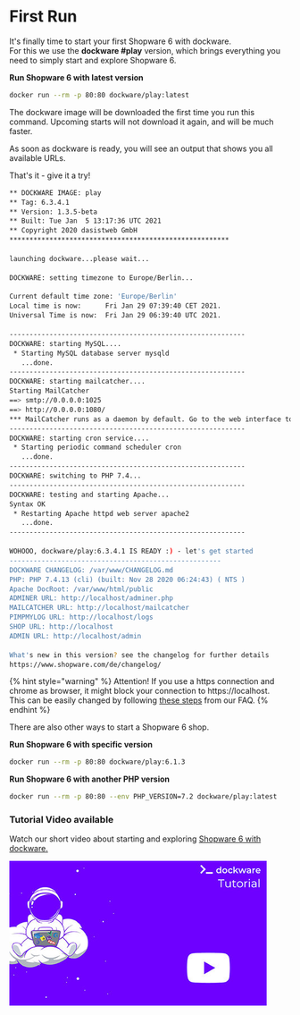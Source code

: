 # First Run

It's finally time to start your first Shopware 6 with dockware.  
For this we use the **dockware \#play** version, which brings everything you need to simply start and explore Shopware 6.  
  
**Run Shopware 6 with latest version**

```bash
docker run --rm -p 80:80 dockware/play:latest
```

The dockware image will be downloaded the first time you run this command. Upcoming starts will not download it again, and will be much faster.

As soon as dockware is ready, you will see an output that shows you all available URLs.

That's it - give it a try!

```bash
** DOCKWARE IMAGE: play
** Tag: 6.3.4.1
** Version: 1.3.5-beta
** Built: Tue Jan  5 13:17:36 UTC 2021
** Copyright 2020 dasistweb GmbH
*******************************************************

launching dockware...please wait...

DOCKWARE: setting timezone to Europe/Berlin...

Current default time zone: 'Europe/Berlin'
Local time is now:      Fri Jan 29 07:39:40 CET 2021.
Universal Time is now:  Fri Jan 29 06:39:40 UTC 2021.

-----------------------------------------------------------
DOCKWARE: starting MySQL....
 * Starting MySQL database server mysqld
   ...done.
-----------------------------------------------------------
DOCKWARE: starting mailcatcher....
Starting MailCatcher
==> smtp://0.0.0.0:1025
==> http://0.0.0.0:1080/
*** MailCatcher runs as a daemon by default. Go to the web interface to quit.
-----------------------------------------------------------
DOCKWARE: starting cron service....
 * Starting periodic command scheduler cron
   ...done.
-----------------------------------------------------------
DOCKWARE: switching to PHP 7.4...
-----------------------------------------------------------
DOCKWARE: testing and starting Apache...
Syntax OK
 * Restarting Apache httpd web server apache2
   ...done.
-----------------------------------------------------------

WOHOOO, dockware/play:6.3.4.1 IS READY :) - let's get started
-----------------------------------------------------
DOCKWARE CHANGELOG: /var/www/CHANGELOG.md
PHP: PHP 7.4.13 (cli) (built: Nov 28 2020 06:24:43) ( NTS )
Apache DocRoot: /var/www/html/public
ADMINER URL: http://localhost/adminer.php
MAILCATCHER URL: http://localhost/mailcatcher
PIMPMYLOG URL: http://localhost/logs
SHOP URL: http://localhost
ADMIN URL: http://localhost/admin

What's new in this version? see the changelog for further details
https://www.shopware.com/de/changelog/

```

{% hint style="warning" %}
Attention! If you use a https connection and chrome as browser, it might block your connection to https://localhost.  
This can be easily changed by following [these steps](../faq/chrome-problems.md) from our FAQ.
{% endhint %}

There are also other ways to start a Shopware 6 shop.

**Run Shopware 6 with specific version**

```bash
docker run --rm -p 80:80 dockware/play:6.1.3
```

**Run Shopware 6 with another PHP version**

```bash
docker run --rm -p 80:80 --env PHP_VERSION=7.2 dockware/play:latest
```

### Tutorial Video available

Watch our short video about starting and exploring  [Shopware 6 with dockware.](https://youtu.be/2gb8KHdGI6s) 

![Shopware 6 with dockware video](../.gitbook/assets/video-tutorial.jpg)

  


